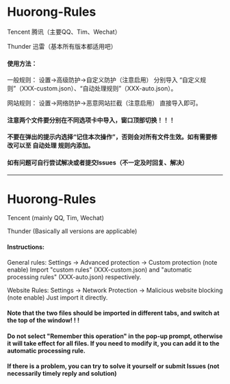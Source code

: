# Huorong-Rules

Tencent 腾讯（主要QQ、Tim、Wechat）

Thunder 迅雷（基本所有版本都适用吧）

#### 使用方法：

一般规则：
设置->高级防护->自定义防护（注意启用）
分别导入 “自定义规则”（XXX-custom.json）、“自动处理规则”（XXX-auto.json）。

网站规则：
设置->网络防护->恶意网站拦截（注意启用）
直接导入即可。

#### 注意两个文件要分别在不同选项卡中导入，窗口顶部切换！！！

#### 不要在弹出的提示内选择“记住本次操作”，否则会对所有文件生效。如有需要修改可以至 自动处理 规则内添加。

#### 如有问题可自行尝试解决或者提交Issues（不一定及时回复、解决）

-------------------------------------------------------------------------------------------------------

# Huorong-Rules

Tencent (mainly QQ, Tim, Wechat)

Thunder (Basically all versions are applicable)

#### Instructions:

General rules:
Settings -> Advanced protection -> Custom protection (note enable)
Import "custom rules" (XXX-custom.json) and "automatic processing rules" (XXX-auto.json) respectively.

Website Rules:
Settings -> Network Protection -> Malicious website blocking (note enable)
Just import it directly.

#### Note that the two files should be imported in different tabs, and switch at the top of the window! ! !

#### Do not select "Remember this operation" in the pop-up prompt, otherwise it will take effect for all files. If you need to modify it, you can add it to the automatic processing rule.

#### If there is a problem, you can try to solve it yourself or submit Issues (not necessarily timely reply and solution)
